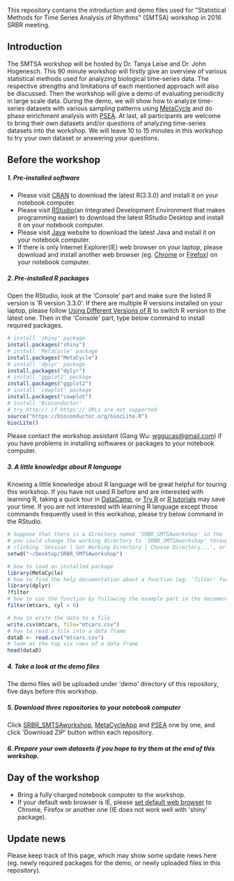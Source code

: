 This repository contains the introduction and demo files used for "Statistical Methods for Time Series Analysis of Rhythms" (SMTSA) workshop in 2016 SRBR meeting. 

## Introduction
The SMTSA workshop will be hosted by Dr. Tanya Leise and Dr. John Hogenesch. This 90 minute workshop will firstly give an overview of various statistical methods used for analyzing biological time-series data. The respective strengths and limitations of each mentioned approach will also be discussed. Then the workshop will give a demo of evaluating periodicity in large scale data. During the demo, we will show how to analyze time-series datasets with various sampling patterns using [MetaCycle](http://biorxiv.org/content/early/2016/02/19/040345) and do phase enrichment analysis with [PSEA](http://jbr.sagepub.com/content/31/3/244.long). At last, all participants are welcome to bring their own datasets and/or questions of analyzing time-series datasets into the workshop. We will leave 10 to 15 minutes in this workshop to try your own dataset or answering your questions.

## Before the workshop

##### 1. Pre-installed software
* Please visit [CRAN](https://cran.cnr.berkeley.edu) to download the latest R(3.3.0) and install it on your notebook computer.
* Please visit [RStudio](https://www.rstudio.com/products/rstudio/download/)(an Integrated Development Environment that makes programming easier) to download the latest RStudio Desktop and install it on your notebook computer.
* Please visit [Java](http://java.com/en/download/manual.jsp) website to download the latest Java and install it on your notebook computer.
* If there is only Internet Explorer(IE) web browser on your laptop, please download and install another web browser (eg. [Chrome](https://www.google.com/chrome/browser/desktop/) or [Firefox](https://www.mozilla.org/en-US/firefox/new/)) on your notebook computer. 

##### 2. Pre-installed R packages

Open the RStudio, look at the 'Console' part and make sure the listed R version is 'R version 3.3.0'. If there are multiple R versions installed on your laptop, please follow [Using Different Versions of R](https://support.rstudio.com/hc/en-us/articles/200486138-Using-Different-Versions-of-R) to switch R version to the latest one. Then in the 'Console' part, type below command to install required packages.

```r
# install 'shiny' package
install.packages("shiny")
# install 'MetaCycle' package
install.packages("MetaCycle")
# install 'dplyr' package
install.packages("dplyr")
# install 'ggplot2' package
install.packages("ggplot2")
# install 'cowplot' package
install.packages("cowplot")
# install 'Bioconductor'
# try http:// if https:// URLs are not supported
source("https://bioconductor.org/biocLite.R")
biocLite()
```

Please contact the workshop assistant (Gang Wu: wggucas@gmail.com) if you have problems in installing softwares or packages to your notebook computer.

##### 3. A little knowledge about R language

Knowing a little knowledge about R language will be great helpful for touring this workshop. If you have not used R before and are interested with learning R, taking a quick tour in [DataCamp](https://www.datacamp.com/home), or [Try R](http://tryr.codeschool.com/levels/1/challenges/3) or [R tutorials](http://www.r-bloggers.com/how-to-learn-r-2/) may save your time. If you are not interested with learning R language except those commands frequently used in this workshop, please try below command in the RStudio.

```r
# Suppose that there is a directory named 'SRBR_SMTSAworkshop' in the 'Desktop' directory, 
# you could change the working directory to 'SRBR_SMTSAworkshop' through
# clicking 'Session | Set Working Directory | Choose Directory...', or by typing below command
setwd("~/Desktop/SRBR_SMTSAworkshop") 

# how to load an installed package
library(MetaCycle)
# how to find the help documentation about a function (eg. 'filter' function in 'dplyr' package)
library(dplyr)
?filter
# how to use the function by following the example part in the documentation file
filter(mtcars, cyl < 6)

# how to write the data to a file
write.csv(mtcars, file="mtcars.csv")
# how to read a file into a data frame
dataD <- read.csv("mtcars.csv")
# look at the top six rows of a data frame
head(dataD)
```

##### 4. Take a look at the demo files

The demo files will be uploaded under 'demo' directory of this repository, five days before this workshop. 

##### 5. Download three repositories to your notebook computer

Click [SRBR_SMTSAworkshop](https://github.com/gangwug), [MetaCycleApp](https://github.com/gangwug/MetaCycleApp) and [PSEA](https://github.com/ranafi/PSEA) one by one, and click 'Download ZIP' button within each repository. 

##### 6. Prepare your own datasets if you hope to try them at the end of this workshop.

## Day of the workshop
* Bring a fully charged notebook computer to the workshop.
* If your default web browser is IE, please [set default web browser](https://support.google.com/chrome/answer/95417?hl=en) to Chrome, Firefox or another one (IE does not work well with 'shiny' package). 

## Update news
Please keep track of this page, which may show some update news here (eg. newly required packages for the demo, or newly uploaded files in this repository).
  

